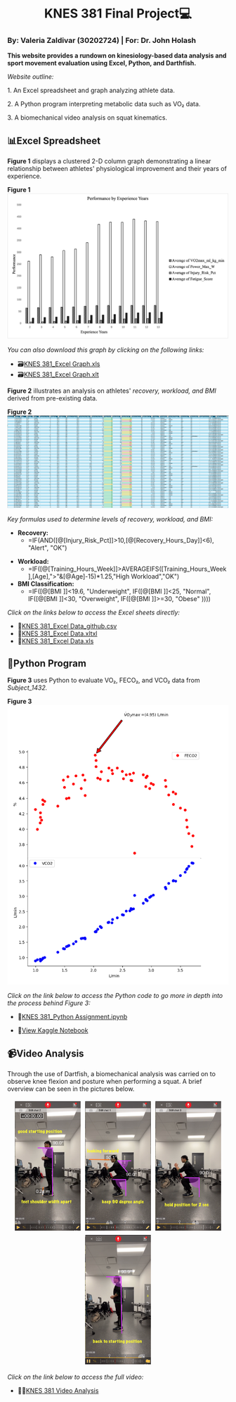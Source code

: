 # <center>KNES 381 Final Project💻</center> 

### By: Valeria Zaldivar (30202724) | For: Dr. John Holash 

**This website provides a rundown on kinesiology-based data analysis and sport movement evaluation using Excel, Python, and Darthfish.**

*Website outline:*
<p>1. An Excel spreadsheet and graph analyzing athlete data.</p>
<p>2. A Python program interpreting metabolic data such as VO₂ data.</p> 
<p>3. A biomechanical video analysis on squat kinematics.</p>
 

## 📊**Excel Spreadsheet**
**Figure 1** displays a clustered 2-D column graph demonstrating a linear relationship between athletes' physiological improvement and their years of experience.

**Figure 1**
![Athlete Data](/images/Picture1.png)

*You can also download this graph by clicking on the following links:*
- 🗃️[KNES 381_Excel Graph.xls](https://github.com/valeria-zaldivar/Knes381/blob/91a3d47460d3c12f9df26af1fbf71bacc979eb22/ExcelGraphics_Final%20Project_github.xls)
- 🗃️[KNES 381_Excel Graph.xlt](https://github.com/valeria-zaldivar/Knes381/blob/1d202fbea56de42ff8e09c70ed5e616017d18c85/ExcelGraphics_FinalProject_github.xlt)

**Figure 2** illustrates an analysis on athletes' *recovery, workload, and BMI* derived from pre-existing data.

**Figure 2**
![Excel Logo](https://raw.githubusercontent.com/valeria-zaldivar/Knes381/9d40e74ba4fed9eb7c333b231d482936faec88ee/excel.png)

*Key formulas used to determine levels of recovery, workload, and BMI:*
+ **Recovery:**
  - =IF(AND([@[Injury_Risk_Pct]]>10,[@[Recovery_Hours_Day]]<6), "Alert", "OK")
- **Workload:**
  - =IF([@[Training_Hours_Week]]>AVERAGEIFS([Training_Hours_Week],[Age],">"&[@Age]-15)*1.25,"High Workload","OK")
- **BMI Classification:**
  - =IF([@[BMI ]]<19.6, "Underweight", IF([@[BMI ]]<25, "Normal", IF([@[BMI ]]<30, "Overweight", IF([@[BMI ]]>=30, "Obese" ))))

*Click on the links below to access the Excel sheets directly:*
- 📁[KNES 381_Excel Data_github.csv](https://github.com/user-attachments/files/19679017/Excel.data_final.project_github.csv) 
- 📁[KNES 381_Excel Data.xltxl](https://github.com/valeria-zaldivar/Knes381/blob/771bf3447eaa43f3e5896032929fb5963431ce4a/images/Excel%20data_final%20project%20(1).xltx)
- 📁[KNES 381_Excel Data.xls](https://github.com/valeria-zaldivar/Knes381/blob/6ca23d051b8fa11c9ce46a8e81f3c83c57496de9/ExcelAthleteData_Final%20Project_github%20(1).xls)


## 🐍**Python Program**

**Figure 3** uses Python to evaluate VO₂, FECO₂, and VCO₂ data from *Subject_1432.*

**Figure 3**
![Kaggle Logo](https://raw.githubusercontent.com/valeria-zaldivar/Knes381/9d40e74ba4fed9eb7c333b231d482936faec88ee/kaggle.png)

*Click on the link below to access the Python code to go more in depth into the process behind Figure 3:*
- 📔[KNES 381_Python Assignment.ipynb](https://github.com/valeria-zaldivar/Knes381/blob/b3714e8d70bb99c537d17a93164c497e7c42fa1f/KNES%20381_Python%20Assignment.ipynb#L1)

- 🔗[View Kaggle Notebook](https://www.kaggle.com/code/valeriarzaldivar/knes-381-python-assignment) 

## 📹**Video Analysis** 
<p>Through the use of Dartfish, a biomechanical analysis was carried on to observe knee flexion and posture when performing a squat. A brief overview can be seen in the pictures below.</p>

<div style="display: flex; flex-wrap: wrap; justify-content: center; gap: 10px; margin: 20px 0;">
 <img src="https://raw.githubusercontent.com/valeria-zaldivar/Knes381/640bd7ee456486bac43175793d5bb3b182df094e/1.png" alt="Step 1" style="width: 23%; min-width: 150px;">
 <img src="https://raw.githubusercontent.com/valeria-zaldivar/Knes381/640bd7ee456486bac43175793d5bb3b182df094e/2.png" alt="Step 2" style="width: 23%; min-width: 150px;">
 <img src="https://raw.githubusercontent.com/valeria-zaldivar/Knes381/640bd7ee456486bac43175793d5bb3b182df094e/3.png" style="width: 23%; min-width: 150px;">
 <img src="https://raw.githubusercontent.com/valeria-zaldivar/Knes381/640bd7ee456486bac43175793d5bb3b182df094e/4.png" alt="Step 4" style="width: 23%; min-width: 150px;">
 </div>

*Click on the link below to access the full video:*
- 🏋️‍♂️[KNES 381 Video Analysis](https://github.com/valeria-zaldivar/Knes381/blob/b27af5a37442f4d409352bd06ff24a39dd261aa4/Video%20Analysis.mov)







